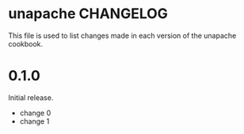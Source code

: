 # unapache CHANGELOG

This file is used to list changes made in each version of the unapache cookbook.

# 0.1.0

Initial release.

- change 0
- change 1


